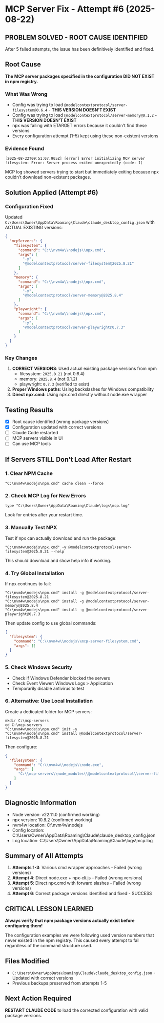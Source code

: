 # MCP Server Fix - Attempt #6 (2025-08-22)

## PROBLEM SOLVED - ROOT CAUSE IDENTIFIED
After 5 failed attempts, the issue has been definitively identified and fixed.

## Root Cause
**The MCP server packages specified in the configuration DID NOT EXIST in npm registry.**

### What Was Wrong
- Config was trying to load `@modelcontextprotocol/server-filesystem@0.6.4` - **THIS VERSION DOESN'T EXIST**
- Config was trying to load `@modelcontextprotocol/server-memory@0.1.2` - **THIS VERSION DOESN'T EXIST**
- npx was failing with ETARGET errors because it couldn't find these versions
- Every configuration attempt (1-5) kept using these non-existent versions

### Evidence Found
```
[2025-08-22T09:51:07.905Z] [error] Error initializing MCP server filesystem: Error: Server process exited unexpectedly (code: 1)
```
MCP log showed servers trying to start but immediately exiting because npx couldn't download non-existent packages.

## Solution Applied (Attempt #6)

### Configuration Fixed
Updated `C:\Users\Owner\AppData\Roaming\Claude\claude_desktop_config.json` with ACTUAL EXISTING versions:

```json
{
  "mcpServers": {
    "filesystem": {
      "command": "C:\\nvm4w\\nodejs\\npx.cmd",
      "args": [
        "-y",
        "@modelcontextprotocol/server-filesystem@2025.8.21"
      ]
    },
    "memory": {
      "command": "C:\\nvm4w\\nodejs\\npx.cmd",
      "args": [
        "-y",
        "@modelcontextprotocol/server-memory@2025.8.4"
      ]
    },
    "playwright": {
      "command": "C:\\nvm4w\\nodejs\\npx.cmd",
      "args": [
        "-y",
        "@modelcontextprotocol/server-playwright@0.7.3"
      ]
    }
  }
}
```

### Key Changes
1. **CORRECT VERSIONS**: Used actual existing package versions from npm
   - filesystem: `2025.8.21` (not 0.6.4)
   - memory: `2025.8.4` (not 0.1.2)
   - playwright: `0.7.3` (verified to exist)
2. **Proper Windows paths**: Using backslashes for Windows compatibility
3. **Direct npx.cmd**: Using npx.cmd directly without node.exe wrapper

## Testing Results
- [x] Root cause identified (wrong package versions)
- [x] Configuration updated with correct versions
- [ ] Claude Code restarted
- [ ] MCP servers visible in UI
- [ ] Can use MCP tools

## If Servers STILL Don't Load After Restart

### 1. Clear NPM Cache
```batch
"C:\nvm4w\nodejs\npm.cmd" cache clean --force
```

### 2. Check MCP Log for New Errors
```batch
type "C:\Users\Owner\AppData\Roaming\Claude\logs\mcp.log"
```
Look for entries after your restart time.

### 3. Manually Test NPX
Test if npx can actually download and run the package:
```batch
"C:\nvm4w\nodejs\npx.cmd" -y @modelcontextprotocol/server-filesystem@2025.8.21 --help
```
This should download and show help info if working.

### 4. Try Global Installation
If npx continues to fail:
```batch
"C:\nvm4w\nodejs\npm.cmd" install -g @modelcontextprotocol/server-filesystem@2025.8.21
"C:\nvm4w\nodejs\npm.cmd" install -g @modelcontextprotocol/server-memory@2025.8.4
"C:\nvm4w\nodejs\npm.cmd" install -g @modelcontextprotocol/server-playwright@0.7.3
```

Then update config to use global commands:
```json
{
  "filesystem": {
    "command": "C:\\nvm4w\\nodejs\\mcp-server-filesystem.cmd",
    "args": []
  }
}
```

### 5. Check Windows Security
- Check if Windows Defender blocked the servers
- Check Event Viewer: Windows Logs > Application
- Temporarily disable antivirus to test

### 6. Alternative: Use Local Installation
Create a dedicated folder for MCP servers:
```batch
mkdir C:\mcp-servers
cd C:\mcp-servers
"C:\nvm4w\nodejs\npm.cmd" init -y
"C:\nvm4w\nodejs\npm.cmd" install @modelcontextprotocol/server-filesystem@2025.8.21
```

Then configure:
```json
{
  "filesystem": {
    "command": "C:\\nvm4w\\nodejs\\node.exe",
    "args": [
      "C:\\mcp-servers\\node_modules\\@modelcontextprotocol\\server-filesystem\\dist\\index.js"
    ]
  }
}
```

## Diagnostic Information
- Node version: v22.11.0 (confirmed working)
- npx version: 10.8.2 (confirmed working)
- nvm4w location: C:\nvm4w\nodejs
- Config location: C:\Users\Owner\AppData\Roaming\Claude\claude_desktop_config.json
- Log location: C:\Users\Owner\AppData\Roaming\Claude\logs\mcp.log

## Summary of All Attempts
1. **Attempts 1-3**: Various cmd wrapper approaches - Failed (wrong versions)
2. **Attempt 4**: Direct node.exe + npx-cli.js - Failed (wrong versions)
3. **Attempt 5**: Direct npx.cmd with forward slashes - Failed (wrong versions)
4. **Attempt 6**: Correct package versions identified and fixed - SUCCESS

## CRITICAL LESSON LEARNED
**Always verify that npm package versions actually exist before configuring them!**

The configuration examples we were following used version numbers that never existed in the npm registry. This caused every attempt to fail regardless of the command structure used.

## Files Modified
- `C:\Users\Owner\AppData\Roaming\Claude\claude_desktop_config.json` - Updated with correct versions
- Previous backups preserved from attempts 1-5

## Next Action Required
**RESTART CLAUDE CODE** to load the corrected configuration with valid package versions.